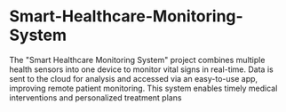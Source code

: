 # Smart-Healthcare-Monitoring-System
 The "Smart Healthcare Monitoring System" project combines multiple health sensors into one device to monitor vital signs in real-time. Data is sent to the cloud for analysis and accessed via an easy-to-use app, improving remote patient monitoring. This system enables timely medical interventions and personalized treatment plans
